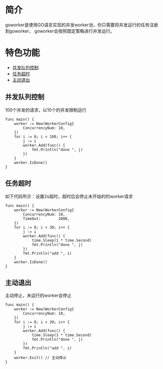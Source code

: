 # 简介
goworker是使用GO语言实现的并发worker池，你只需要将并发运行的任务注册到goworker，
goworker会按照既定策略进行并发运行。

# 特色功能
- [并发队列控制](#并发队列控制)
- [任务超时](#任务超时)
- [主动退出](#主动退出)

## <span id="并发队列控制">并发队列控制</span>
100个并发的请求，以10个的并发限制运行
```
func main() {
	worker := New(WorkerConfig{
		ConcurrencyNum: 10,
	})
	for i := 0; i < 100; i++ {
		j := i
		worker.Add(func() {
			fmt.Println("done ", j)
		})
	}
	worker.IsDone()
}
```

## <span id="任务超时">任务超时</span>
如下代码所示：设置2s超时，超时后会停止未开始的的worker请求
```
func main() {
	worker := New(WorkerConfig{
		ConcurrencyNum: 10,
		TimeOut:        2000,
	})
	for i := 0; i < 30; i++ {
		j := i
		worker.Add(func() {
			time.Sleep(1 * time.Second)
			fmt.Println("done ", j)
		})
		fmt.Println("add ", i)
	}
	worker.IsDone()
}
```
## <span id="主动退出">主动退出</span>
主动停止，未运行的worker会停止
```
func main() {
	worker := New(WorkerConfig{
		ConcurrencyNum: 10,
	})
	for i := 0; i < 20; i++ {
		j := i
		worker.Add(func() {
			time.Sleep(1 * time.Second)
			fmt.Println("done ", j)
		})
		fmt.Println("add ", i)
	}
	worker.Exit() // 主动停止
}
```